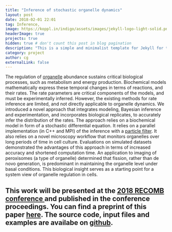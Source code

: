 ```yaml
---
title: "Inference of stochastic organelle dynamics"
layout: post
date: 2018-02-01 22:01
tag: Inference, 
image: https://koppl.in/indigo/assets/images/jekyll-logo-light-solid.png
headerImage: true
projects: true
hidden: true # don't count this post in blog pagination
description: "This is a simple and minimalist template for Jekyll for those who likes to eat noodles."
category: project
author: cg
externalLink: false
---
```

The regulation of [organelle](https://en.wikipedia.org/wiki/Organelle) abundance sustains critical biological processes, such as metabolism and energy production. Biochemical models mathematically express these temporal changes in terms of reactions, and their rates. The rate parameters are critical components of the models, and must be experimentally inferred. However, the existing methods for rate inference are limited, and not directly applicable to organelle dynamics.
We introduced a novel approach that integrates modeling, Bayesian inference and experimentation, and incorporates biological replicates, to accurately infer the distribution of the rates. The approach relies on a biochemical model in form of a stochastic differential equation. It relies on a parallel implementation (in C++ and MPI) of the inference with a [particle filter](https://www.stats.ox.ac.uk/~doucet/doucet_johansen_tutorialPF2011.pdf). It also relies on a novel microscopy workflow that monitors organelles over long periods of time in cell culture. Evaluations on simulated datasets demonstrated the advantages of this approach in terms of increased accuracy and shortened computation time. An application to imaging of peroxisomes (a type of organelle) determined that fission, rather than de novo generation, is predominant in maintaining the organelle level under basal conditions. This biological insight serves as a starting point for a system view of organelle regulation in cells.

This work will be presented at the [2018 RECOMB conference ](https://recomb2018.fr/) and published in the conference proceedings. 
You can find a preprint of this paper [here](https://recomb2018.fr/). The source code, input files and examples are availabe on [github](https://github.com/cyrilgalitzine/Organelle).
---


